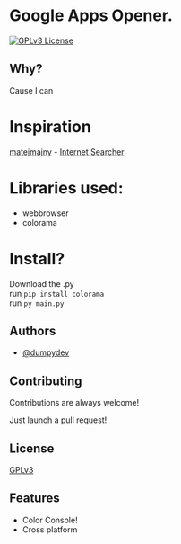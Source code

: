 
# Google Apps Opener.
[![GPLv3 License](https://img.shields.io/badge/License-GPL%20v3-yellow.svg)](https://opensource.org/licenses/)

## Why?
Cause I can

# Inspiration
[matejmajny]('https://github.com/matejmajny') - [Internet Searcher](https://github.com/matejmajny/Internet-searcher)

# Libraries used:

- webbrowser  
- colorama

# Install?
Download the .py    
run ```pip install colorama```   
run ```py main.py```
## Authors

- [@dumpydev](https://www.github.com/dumpydev)


## Contributing

Contributions are always welcome!

Just launch a pull request!

## License

[GPLv3](https://opensource.org/licenses/)


## Features

- Color Console!
- Cross platform

